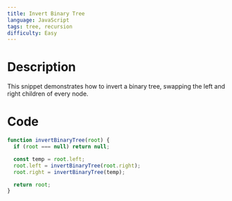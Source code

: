 ```yaml
---
title: Invert Binary Tree
language: JavaScript
tags: tree, recursion
difficulty: Easy
---
```


# Description

This snippet demonstrates how to invert a binary tree, swapping the left and right children of every node.

# Code

```javascript
function invertBinaryTree(root) {
  if (root === null) return null;

  const temp = root.left;
  root.left = invertBinaryTree(root.right);
  root.right = invertBinaryTree(temp);

  return root;
}
```

